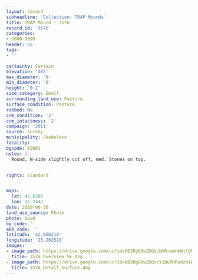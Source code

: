 ```yaml
---
layout: record
subheadline: 'Collection: TRAP Mounds'
title: TRAP Mound - 3576
record_id: '3576'
categories:
- 3000-3999
header: no
tags:
- ''

certainty: Certain
elevation: '465'
max_diameter: '8'
min_diameter: '8'
height: '0.2'
size_category: Small
surrounding_land_use: Pasture
surface_condition: Pasture
robbed: No
crm_condition: '2'
crm_intactness: '2'
campaign: '2011'
source: Survey
municipality: Skobelevo
locality: ''
bgcode: DS001
notes: |-
  Round, N-side slightly cut off, med. Stones on top.


rights: standard


maps:
  lat: 42.6285
  lon: 25.2442
date: 2018-08-30
land_use_source: Photo
photo: Good
bg_code: ''
akb_code: ''
latitude: '42.666218'
longitude: '25.202528'
images:
- image_path: https://drive.google.com/uc?id=0B3Rg88wZDQscNXRramhhWjlQMGc
  title: 3576_Overview_SE.dng
- image_path: https://drive.google.com/uc?id=0B3Rg88wZDQscY1BGMHRsdzh4LWs
  title: 3576_Detail_Surface.dng
---
```

